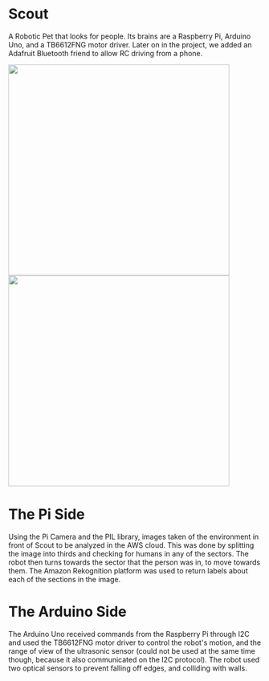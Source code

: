 # Scout
A Robotic Pet that looks for people. Its brains are a Raspberry Pi, Arduino Uno, and a TB6612FNG motor driver. Later on in the project, we added an Adafruit Bluetooth friend to allow RC driving from a phone.

<img src="https://user-images.githubusercontent.com/6588879/36074524-e816b15c-0f0e-11e8-8e77-f9169f4f8b18.jpeg" width="440" height="420"> <img src="https://user-images.githubusercontent.com/6588879/36074525-e8320c2c-0f0e-11e8-9f09-e105df131e34.jpeg" width="440" height="420">

# The Pi Side
Using the Pi Camera and the PIL library, images taken of the environment in front of Scout to be analyzed in the AWS cloud. This was done by splitting the image into thirds and checking for humans in any of the sectors. The robot then turns towards the sector that the person was in, to move towards them. The Amazon Rekognition platform was used to return labels about each of the sections in the image.

# The Arduino Side
The Arduino Uno received commands from the Raspberry Pi through I2C and used the TB6612FNG motor driver to control the robot's motion, and the range of view of the ultrasonic sensor (could not be used at the same time though, because it also communicated on the I2C protocol). The robot used two optical sensors to prevent falling off edges, and colliding with walls. 


